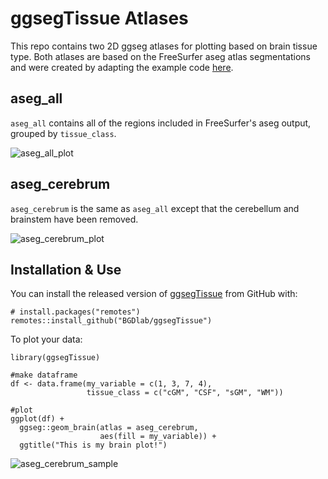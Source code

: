 # ggsegTissue Atlases
This repo contains two 2D ggseg atlases for plotting based on brain tissue type. Both atlases are based on the FreeSurfer aseg atlas segmentations and were created by adapting the example code [here](https://ggseg.github.io/ggsegExtra/articles/createaseg.html).

## aseg_all
`aseg_all` contains all of the regions included in FreeSurfer's aseg output, grouped by `tissue_class`.

![aseg_all_plot](https://github.com/BGDlab/ggseg-tissueclass-atlas/assets/90057023/99c3d01d-1d14-4f92-ba2a-53990f766649)

## aseg_cerebrum
`aseg_cerebrum` is the same as `aseg_all` except that the cerebellum and brainstem have been removed.

![aseg_cerebrum_plot](https://github.com/BGDlab/ggseg-tissueclass-atlas/assets/90057023/d4bf3508-3f39-4683-90f1-e2807f55a329)

## Installation & Use 
You can install the released version of [ggsegTissue](https://github.com/) from GitHub with:

```
# install.packages("remotes")
remotes::install_github("BGDlab/ggsegTissue")
```
To plot your data:

```
library(ggsegTissue)

#make dataframe
df <- data.frame(my_variable = c(1, 3, 7, 4),
                 tissue_class = c("cGM", "CSF", "sGM", "WM"))

#plot
ggplot(df) +
  ggseg::geom_brain(atlas = aseg_cerebrum, 
                    aes(fill = my_variable)) +
  ggtitle("This is my brain plot!")
```

![aseg_cerebrum_sample](https://github.com/BGDlab/ggseg-tissueclass-atlas/assets/90057023/9ef99023-f203-4774-a30f-dab2da5a99db)

